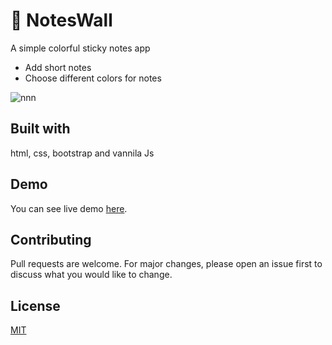 # 📗 NotesWall
A simple colorful sticky notes app

- Add short notes
- Choose different colors for notes

![nnn](https://user-images.githubusercontent.com/47467468/88756424-39dd1d00-d181-11ea-8856-385abe065ee5.png)

 
## Built with
html, css, bootstrap and vannila Js

## Demo
You can see live demo [here](https://noteswall.now.sh/).

## Contributing
Pull requests are welcome. For major changes, please open an issue first to discuss what you would like to change.


## License
[MIT](https://choosealicense.com/licenses/mit/)

